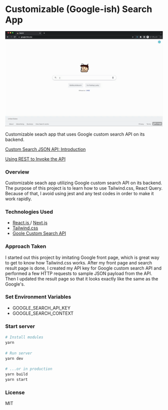 # Customizable (Google-ish) Search App

![demo](/public/demo.gif)

Customizable seach app that uses Google custom search API on its backend.

[Custom Search JSON API: Introduction](https://developers.google.com/custom-search/v1/introduction)

[Using REST to Invoke the API](https://developers.google.com/custom-search/v1/using_rest#search_results)

### Overview

Customizable seach app utilizing Google custom search API on its backend. The purpose of this project is to learn how to use Tailwind.css, React Query. Because of that, I avoid using jest and any test codes in order to make it work rapidly.

### Technologies Used

- [React.js ](https://reactjs.org/) / [Next.js](https://nextjs.org/)
- [Tailwind.css](https://tailwindcss.com/)
- [Goole Custom Search API](https://developers.google.com/custom-search/v1/overview)

### Approach Taken

I started out this project by imitating Google front page, which is great way to get to know how Tailwind.css works. After my front page and search result page is done, I created my API key for Google custom search API and performed a few HTTP requests to sample JSON payload from the API. Then I updated the result page so that it looks exactly like the same as the Google's.

### Set Environment Variables

- GOOGLE_SEARCH_API_KEY
- GOOGLE_SEARCH_CONTEXT

### Start server

```bash
# Install modules
yarn

# Run server
yarn dev

# ...or in production
yarn build
yarn start
```

### License

MIT

